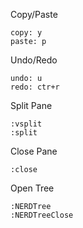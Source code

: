 Copy/Paste

```
copy: y
paste: p
```

Undo/Redo
```
undo: u
redo: ctr+r
```

Split Pane
```
:vsplit
:split
```

Close Pane
```
:close
```

Open Tree
```
:NERDTree
:NERDTreeClose
```
